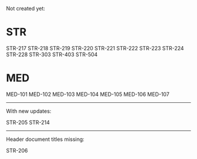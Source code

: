 Not created yet:

# STR

STR-217
STR-218
STR-219
STR-220
STR-221
STR-222
STR-223
STR-224
STR-228
STR-303
STR-403
STR-504

# MED

MED-101
MED-102
MED-103
MED-104
MED-105
MED-106
MED-107

---

With new updates:

STR-205
STR-214

---

Header document titles missing:

STR-206
